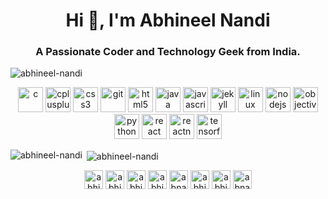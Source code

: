 <h1 align="center">Hi 👋, I'm Abhineel Nandi</h1>
<h3 align="center">A Passionate Coder and Technology Geek from India.</h3>

<p align="left"> <img src="https://komarev.com/ghpvc/?username=abhineel-nandi" alt="abhineel-nandi" /> </p>

<p align="center"><img src="https://devicons.github.io/devicon/devicon.git/icons/c/c-original.svg" alt="c" width="40" height="40"/> <img src="https://devicons.github.io/devicon/devicon.git/icons/cplusplus/cplusplus-original.svg" alt="cplusplus" width="40" height="40"/> <img src="https://devicons.github.io/devicon/devicon.git/icons/css3/css3-original-wordmark.svg" alt="css3" width="40" height="40"/> <img src="https://www.vectorlogo.zone/logos/git-scm/git-scm-icon.svg" alt="git" width="40" height="40"/> <img src="https://devicons.github.io/devicon/devicon.git/icons/html5/html5-original-wordmark.svg" alt="html5" width="40" height="40"/> <img src="https://devicons.github.io/devicon/devicon.git/icons/java/java-original-wordmark.svg" alt="java" width="40" height="40"/> <img src="https://devicons.github.io/devicon/devicon.git/icons/javascript/javascript-original.svg" alt="javascript" width="40" height="40"/> <img src="https://www.vectorlogo.zone/logos/jekyllrb/jekyllrb-icon.svg" alt="jekyll" width="40" height="40"/> <img src="https://devicons.github.io/devicon/devicon.git/icons/linux/linux-original.svg" alt="linux" width="40" height="40"/> <img src="https://devicons.github.io/devicon/devicon.git/icons/nodejs/nodejs-original-wordmark.svg" alt="nodejs" width="40" height="40"/> <img src="https://www.vectorlogo.zone/logos/apple_objectivec/apple_objectivec-icon.svg" alt="objectivec" width="40" height="40"/> <img src="https://devicons.github.io/devicon/devicon.git/icons/python/python-original.svg" alt="python" width="40" height="40"/> <img src="https://devicons.github.io/devicon/devicon.git/icons/react/react-original-wordmark.svg" alt="react" width="40" height="40"/> <img src="https://reactnative.dev/img/header_logo.svg" alt="reactnative" width="40" height="40"/> <img src="https://www.vectorlogo.zone/logos/tensorflow/tensorflow-icon.svg" alt="tensorflow" width="40" height="40"/></p>

<p><img align="left" src="https://github-readme-stats.vercel.app/api/top-langs/?username=abhineel-nandi&layout=compact&hide=html" alt="abhineel-nandi" /></p>

<p>&nbsp;<img align="center" src="https://github-readme-stats.vercel.app/api?username=abhineel-nandi&show_icons=true" alt="abhineel-nandi" /></p>

<p align="center">
<a href="https://linkedin.com/in/abhineel-nandi-0004" target="blank"><img align="center" src="https://cdn.jsdelivr.net/npm/simple-icons@3.0.1/icons/linkedin.svg" alt="abhineel nandi" height="30" width="30" /></a>
<a href="https://fb.com/abhineel.nandi.3" target="blank"><img align="center" src="https://cdn.jsdelivr.net/npm/simple-icons@3.0.1/icons/facebook.svg" alt="abhineel nandi" height="30" width="30" /></a>
<a href="https://instagram.com/abhineelnandi" target="blank"><img align="center" src="https://cdn.jsdelivr.net/npm/simple-icons@3.0.1/icons/instagram.svg" alt="abhineelnandi" height="30" width="30" /></a>
<a href="https://www.codechef.com/users/abhi_neel" target="blank"><img align="center" src="https://cdn.jsdelivr.net/npm/simple-icons@3.1.0/icons/codechef.svg" alt="abhi_neel" height="30" width="30" /></a>
<a href="https://www.hackerrank.com/abnandi04" target="blank"><img align="center" src="https://cdn.jsdelivr.net/npm/simple-icons@3.0.1/icons/hackerrank.svg" alt="abnandi04" height="30" width="30" /></a>
<a href="https://codeforces.com/profile/abhi_neel" target="blank"><img align="center" src="https://cdn.jsdelivr.net/npm/simple-icons@3.0.1/icons/codeforces.svg" alt="abhi_neel" height="30" width="30" /></a>
<a href="https://www.leetcode.com/abhineelnandi" target="blank"><img align="center" src="https://cdn.jsdelivr.net/npm/simple-icons@3.0.1/icons/leetcode.svg" alt="abhineelnandi" height="30" width="30" /></a>
<a href="https://www.hackerearth.com/abnandi04" target="blank"><img align="center" src="https://cdn.jsdelivr.net/npm/simple-icons@3.0.1/icons/hackerearth.svg" alt="abnandi04" height="30" width="30" /></a>
</p>
